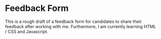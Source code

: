 # Feedback Form
This is a rough draft of a feedback form for candidates to share their feedback after working with me. Furthermore, I am currently learning HTML / CSS and Javascript.

